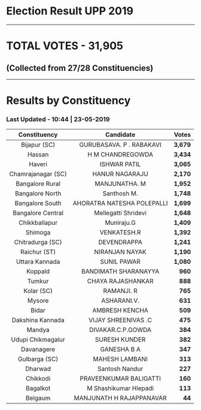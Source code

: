 # Election Result UPP 2019

---
# TOTAL VOTES - 31,905 
## (Collected from 27/28 Constituencies) 


---
# Results by Constituency 

### Last Updated - 10:44 | 23-05-2019 


|   Constituency   |        Candidate         |  Votes  |
|:----------------:|:------------------------:|--------:|
|   Bijapur (SC)   | GURUBASAVA. P . RABAKAVI |**3,679**|
|      Hassan      |     H M CHANDREGOWDA     |**3,434**|
|      Haveri      |       ISHWAR PATIL       |**3,065**|
|Chamrajanagar (SC)|      HANUR NAGARAJU      |**2,170**|
| Bangalore Rural  |      MANJUNATHA. M       |**1,952**|
| Bangalore North  |       Santhosh M.        |**1,748**|
| Bangalore South  |AHORATRA NATESHA POLEPALLI|**1,699**|
|Bangalore Central |   Mellegatti Shridevi    |**1,648**|
|  Chikkballapur   |        Muniraju.G        |**1,409**|
|     Shimoga      |       VENKATESH.R        |**1,392**|
| Chitradurga (SC) |       DEVENDRAPPA        |**1,241**|
|   Raichur (ST)   |      NIRANJAN NAYAK      |**1,190**|
|  Uttara Kannada  |       SUNIL PAWAR        |**1,080**|
|     Koppald      |   BANDIMATH SHARANAYYA   |  **960**|
|      Tumkur      |    CHAYA RAJASHANKAR     |  **888**|
|    Kolar (SC)    |        RAMANJI. R        |  **765**|
|      Mysore      |       ASHARANI.V.        |  **631**|
|      Bidar       |      AMBRESH KENCHA      |  **509**|
| Dakshina Kannada |   VIJAY SHREENIVAS .C    |  **475**|
|      Mandya      |    DIVAKAR.C.P.GOWDA     |  **384**|
|Udupi Chikmagalur |      SURESH KUNDER       |  **382**|
|    Davanagere    |       GANESHA B A        |  **347**|
|  Gulbarga (SC)   |      MAHESH LAMBANI      |  **313**|
|     Dharwad      |      Santosh Nandur      |  **227**|
|     Chikkodi     |  PRAVEENKUMAR BALIGATTI  |  **160**|
|     Bagalkot     |  M Shashikumar Hlepadi   |  **113**|
|     Belgaum      | MANJUNATH H RAJAPPANAVAR |   **44**|


<script async src='https://www.googletagmanager.com/gtag/js?id=UA-138371535-2'></script><script>window.dataLayer = window.dataLayer || [];function gtag(){dataLayer.push(arguments);}gtag('js', new Date());gtag('config', 'UA-138371535-2');</script>